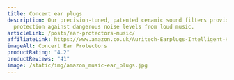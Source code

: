 ```yaml
---
title: Concert ear plugs
description: Our precision-tuned, patented ceramic sound filters provide maximum
  protection against dangerous noise levels from loud music.
articleLink: /posts/ear-protectors-music/
affiliateLink: https://www.amazon.co.uk/Auritech-Earplugs-Intelligent-Hearing-Protection/dp/B00DEJDAZQ?maas=maas_adg_B4BC438E3258C0E4687516CF93C21EE1_afap_abs&ref_=aa_maas&tag=maas
imageAlt: Concert Ear Protectors
productRating: "4.2"
productReviews: "41"
image: /static/img/amazon_music-ear_plugs.jpg
---
```

